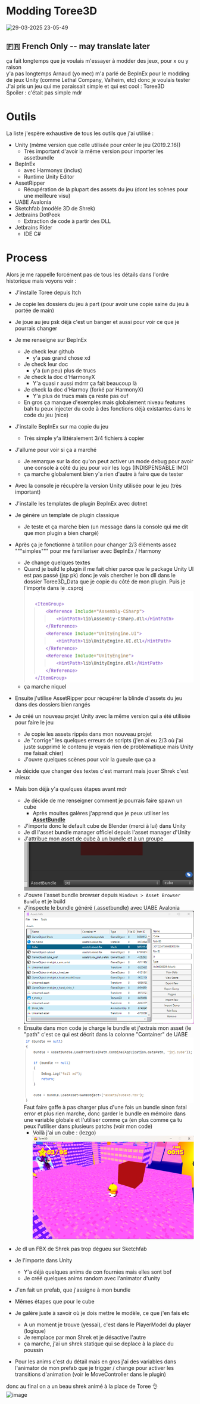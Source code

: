 # Modding Toree3D  

![29-03-2025 23-05-49](https://github.com/user-attachments/assets/1a0e6e58-d984-4319-8f3a-a9142b8e6cc0)


## 🇫🇷 French Only -- may translate later 
   
ça fait longtemps que je voulais m'essayer à modder des jeux, pour x ou y raison   
y'a pas longtemps Arnaud (yo mec) m'a parlé de BepInEx pour le modding de jeux Unity (comme Lethal Company, Valheim, etc) donc je voulais tester   
J'ai pris un jeu qui me paraissait simple et qui est cool : Toree3D   
Spoiler : c'était pas simple mdr   
   
# Outils   
La liste j'espère exhaustive de tous les outils que j'ai utilisé :    
- Unity (même version que celle utilisée pour créer le jeu (2019.2.16))   
    - Très important d'avoir la même version pour importer les assetbundle   
- BepInEx   
    - avec Harmonyx (inclus)   
    - Runtime Unity Editor   
- AssetRipper   
    - Récupération de la plupart des assets du jeu (dont les scènes pour une meilleure visu)   
- UABE Avalonia   
- Sketchfab (modèle 3D de Shrek)   
- Jetbrains DotPeek   
    - Extraction de code à partir des DLL   
- Jetbrains Rider   
    - IDE C#   
   
   
# Process   
Alors je me rappelle forcément pas de tous les détails dans l'ordre historique mais voyons voir :   
- J'installe Toree depuis Itch   
- Je copie les dossiers du jeu à part (pour avoir une copie saine du jeu à portée de main)   
- Je joue au jeu psk déjà c'est un banger et aussi pour voir ce que je pourrais changer   
- Je me renseigne sur BepInEx   
    - Je check leur github   
        - y'a pas grand chose xd   
    - Je check leur doc   
        - y'a (un peu) plus de trucs   
    - Je check la doc d'HarmonyX   
        - Y'a quasi r aussi mdrrr ça fait beaucoup là   
    - Je check la doc d'Harmoy (forké par HarmonyX)   
        - Y'a plus de trucs mais ça reste pas ouf   
    - En gros ça manque d'exemples mais globalement niveau features bah tu peux injecter du code à des fonctions déjà existantes dans le code du jeu (nice)   
- J'installe BepInEx sur ma copie du jeu   
    - Très simple y'a littéralement 3/4 fichiers à copier   
- J'allume pour voir si ça a marché   
    - Je remarque sur la doc qu'on peut activer un mode debug pour avoir une console à côté du jeu pour voir les logs (INDISPENSABLE IMO)   
    - ça marche globalement bien y'a rien d'autre à faire que de tester   
- Avec la console je récupère la version Unity utilisée pour le jeu (très important)   
- J'installe les templates de plugin BepInEx avec dotnet
   
- Je génère un template de plugin classique   
    - Je teste et ça marche bien (un message dans la console qui me dit que mon plugin a bien chargé)   
- Après ça je fonctionne à tatillon pour changer 2/3 éléments assez """simples""" pour me familiariser avec BepInEx / Harmony   
    - Je change quelques textes   
    - Quand je build le plugin il me fait chier parce que le package Unity UI est pas passé (jsp pk) donc je vais chercher le bon dll dans le dossier Toree3D\_Data que je copie du côté de mon plugin. Puis je l'importe dans le .csproj   
        ![image.png](images/image_u.png)    
    - ça marche niquel   
- Ensuite j'utilise AssetRipper pour récupérer la blinde d'assets du jeu dans des dossiers bien rangés   
- Je créé un nouveau projet Unity avec la même version qui a été utilisée pour faire le jeu   
    - Je copie les assets rippés dans mon nouveau projet   
    - Je "corrige" les quelques erreurs de scripts (j'en ai eu 2/3 où j'ai juste supprimé le contenu je voyais rien de problématique mais Unity me faisait chier)   
    - J'ouvre quelques scènes pour voir la gueule que ça a    
- Je décide que changer des textes c'est marrant mais jouer Shrek c'est mieux   
- Mais bon déjà y'a quelques étapes avant mdr   
    - Je décide de me renseigner comment je pourrais faire spawn un cube   
        - Après moultes galères j'apprend que je peux utiliser les **[AssetBundle](https://docs.unity3d.com/ScriptReference/AssetBundle.html)**   
    - J'importe donc le default cube de Blender (merci à lui) dans Unity   
    - Je dl l'asset bundle manager officiel depuis l'asset manager d'Unity   
    - J'attribue mon asset de cube à un bundle et à un groupe   
        ![image.png](images/image.png)    
    - J'ouvre l'asset bundle browser depuis `Windows > Asset Browser Bundle` et je build    
    - J'inspecte le bundle généré (.assetbundle) avec UABE Avalonia   
        ![image.png](images/image_0.png)    
    - Ensuite dans mon code je charge le bundle et j'extrais mon asset (le "path" c'est ce qui est décrit dans la colonne "Container" de UABE   
        ![image.png](images/image_p.png)    
        Faut faire gaffe à pas charger plus d'une fois un bundle sinon fatal error et plus rien marche, donc garder le bundle en mémoire dans une variable globale et l'utiliser comme ça (en plus comme ça tu peux l'utiliser dans plusieurs patchs (voir mon code)   
        - Voilà j'ai un cube : (lezgo)   
        ![image.png](images/image_1x.png)    
- Je dl un FBX de Shrek pas trop dégueu sur Sketchfab   
- Je l'importe dans Unity   
    - Y'a déjà quelques anims de con fournies mais elles sont bof   
    - Je créé quelques anims random avec l'animator d'unity   
- J'en fait un prefab, que j'assigne à mon bundle   
- Mêmes étapes que pour le cube   
- Je galère juste à savoir où je dois mettre le modèle, ce que j'en fais etc   
    - A un moment je trouve (yessai), c'est dans le PlayerModel du player (logique)   
    - Je remplace par mon Shrek et je désactive l'autre   
    - ça marche, j'ai un shrek statique qui se deplace à la place du poussin   
- Pour les anims c'est du détail mais en gros j'ai des variables dans l'animator de mon prefab que je trigger / change pour activer les transitions d'animation (voir le MoveController dans le plugin)   
   
   
donc au final on a un beau shrek animé à la place de Toree 👌   
![image](https://github.com/user-attachments/assets/de1387c8-6cb8-41b6-ae76-c8f2b265b463)

